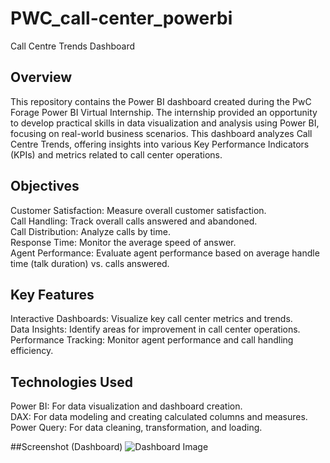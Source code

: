# PWC_call-center_powerbi
Call Centre Trends Dashboard

## Overview
This repository contains the Power BI dashboard created during the PwC Forage Power BI Virtual Internship. The internship provided an opportunity to develop practical skills in data visualization and analysis using Power BI, focusing on real-world business scenarios. This dashboard analyzes Call Centre Trends, offering insights into various Key Performance Indicators (KPIs) and metrics related to call center operations.

## Objectives
Customer Satisfaction: Measure overall customer satisfaction.                                                                                                                                                          
Call Handling: Track overall calls answered and abandoned.                                                                                                                                                             
Call Distribution: Analyze calls by time.                                                                                                                                                                              
Response Time: Monitor the average speed of answer.                                                                                                                                                                    
Agent Performance: Evaluate agent performance based on average handle time (talk duration) vs. calls answered.

## Key Features
Interactive Dashboards: Visualize key call center metrics and trends.                                                                                                                                                
Data Insights: Identify areas for improvement in call center operations.                                                                                                                                             
Performance Tracking: Monitor agent performance and call handling efficiency.                                                                                                                                        

## Technologies Used
Power BI: For data visualization and dashboard creation.                                                                                                                                                             
DAX: For data modeling and creating calculated columns and measures.                                                                                                                                                 
Power Query: For data cleaning, transformation, and loading.

##Screenshot (Dashboard)
![Dashboard Image]()

